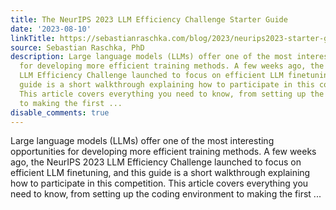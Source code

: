 ```yaml
---
title: The NeurIPS 2023 LLM Efficiency Challenge Starter Guide
date: '2023-08-10'
linkTitle: https://sebastianraschka.com/blog/2023/neurips2023-starter-guide.html
source: Sebastian Raschka, PhD
description: Large language models (LLMs) offer one of the most interesting opportunities
  for developing more efficient training methods. A few weeks ago, the NeurIPS 2023
  LLM Efficiency Challenge launched to focus on efficient LLM finetuning, and this
  guide is a short walkthrough explaining how to participate in this competition.
  This article covers everything you need to know, from setting up the coding environment
  to making the first ...
disable_comments: true
---
```

Large language models (LLMs) offer one of the most interesting opportunities for developing more efficient training methods. A few weeks ago, the NeurIPS 2023 LLM Efficiency Challenge launched to focus on efficient LLM finetuning, and this guide is a short walkthrough explaining how to participate in this competition. This article covers everything you need to know, from setting up the coding environment to making the first ...